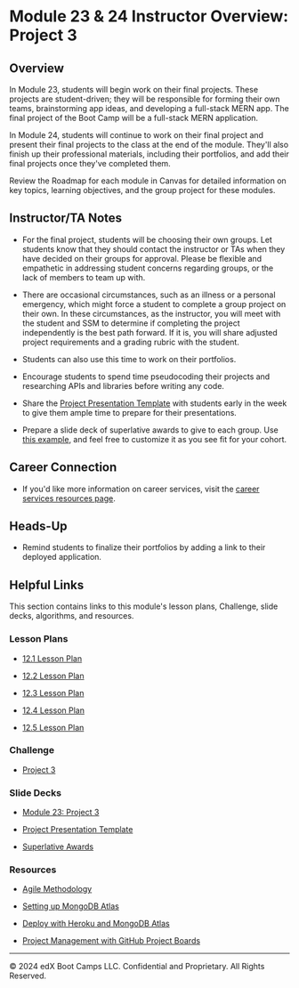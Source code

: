 # Module 23 & 24 Instructor Overview: Project 3

## Overview

In Module 23, students will begin work on their final projects. These projects are student-driven; they will be responsible for forming their own teams, brainstorming app ideas, and developing a full-stack MERN app. The final project of the Boot Camp will be a full-stack MERN application.

In Module 24, students will continue to work on their final project and present their final projects to the class at the end of the module. They'll also finish up their professional materials, including their portfolios, and add their final projects once they've completed them.

Review the Roadmap for each module in Canvas for detailed information on key topics, learning objectives, and the group project for these modules.

## Instructor/TA Notes

* For the final project, students will be choosing their own groups. Let students know that they should contact the instructor or TAs when they have decided on their groups for approval. Please be flexible and empathetic in addressing student concerns regarding groups, or the lack of members to team up with.

* There are occasional circumstances, such as an illness or a personal emergency, which might force a student to complete a group project on their own. In these circumstances, as the instructor, you will meet with the student and SSM to determine if completing the project independently is the best path forward. If it is, you will share adjusted project requirements and a grading rubric with the student.

* Students can also use this time to work on their portfolios.

* Encourage students to spend time pseudocoding their projects and researching APIs and libraries before writing any code.

* Share the [Project Presentation Template](https://docs.google.com/presentation/d/10QaO9KH8HtUXj__81ve0SZcpO5DbMbqqQr4iPpbwKks/edit?usp=sharing) with students early in the week to give them ample time to prepare for their presentations.

* Prepare a slide deck of superlative awards to give to each group. Use [this example](https://docs.google.com/presentation/d/1Tca5VT_S13ioFUO-pewh_g9dJaBQ9prg-vsRwMjyDXU/edit?usp=sharing), and feel free to customize it as you see fit for your cohort.

## Career Connection

* If you'd like more information on career services, visit the [career services resources page](https://careernetwork.2u.com/?utm_medium=Academics&utm_source=boot_camp/).

## Heads-Up

* Remind students to finalize their portfolios by adding a link to their deployed application.

## Helpful Links

This section contains links to this module's lesson plans, Challenge, slide decks, algorithms, and resources.

### Lesson Plans

  * [12.1 Lesson Plan](./01-Day/01-Day-LessonPlan.md)

  * [12.2 Lesson Plan](./02-Day/02-Day-LessonPlan.md)

  * [12.3 Lesson Plan](./03-Day/03-Day-LessonPlan.md)

  * [12.4 Lesson Plan](./04-Day/04-Day-LessonPlan.md)

  * [12.5 Lesson Plan](./05-Day/05-Day-LessonPlan.md)

### Challenge

  * [Project 3](../../../01-Class-Content/24-Project-3-Contd/02-Challenge/README.md)

### Slide Decks

  * [Module 23: Project 3](https://docs.google.com/presentation/d/1LEi2YB8KGHHD4naTSMMWv4QUrDl34tTkdDoX9AcK3UE/edit?usp=sharing)

  * [Project Presentation Template](https://docs.google.com/presentation/d/10QaO9KH8HtUXj__81ve0SZcpO5DbMbqqQr4iPpbwKks/edit?usp=sharing)

  * [Superlative Awards](https://docs.google.com/presentation/d/1Tca5VT_S13ioFUO-pewh_g9dJaBQ9prg-vsRwMjyDXU/edit?usp=sharing)

### Resources

* [Agile Methodology](https://en.wikipedia.org/wiki/Agile_software_development)

* [Setting up MongoDB Atlas](https://coding-boot-camp.github.io/full-stack/mongodb/how-to-set-up-mongodb-atlas)

* [Deploy with Heroku and MongoDB Atlas](https://coding-boot-camp.github.io/full-stack/mongodb/deploy-with-heroku-and-mongodb-atlas)

* [Project Management with GitHub Project Boards](https://docs.github.com/en/github/managing-your-work-on-github/about-project-boards)

---
© 2024 edX Boot Camps LLC. Confidential and Proprietary. All Rights Reserved.
